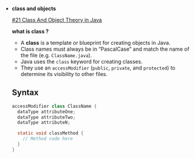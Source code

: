 - **class and objects**
    
    
    [#21 Class And Object Theory in Java](https://youtu.be/Znmz_WxMxp4?si=eC_7-QVsvU3nUbPk)
    
    **what is class ?**
    
    - A **class** is a template or blueprint for creating objects in Java.
    - Class names must always be in “PascalCase” and match the name of the file (e.g. `ClassName.java`).
    - Java uses the `class` keyword for creating classes.
    - They use an `accessModifier` (`public`, `private`, and `protected`) to determine its visibility to other files.
    
    ## **Syntax**
    
    ```java
    accessModifier class ClassName {
      dataType attributeOne;
      dataType attributeTwo;
      dataType attributeN;
    
      static void classMethod {
        // Method code here
      }
    }
    ```